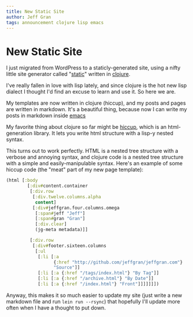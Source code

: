 ```yaml
---
title: New Static Site
author: Jeff Gran
tags: announcement clojure lisp emacs
---
```

# New Static Site

I just migrated from WordPress to a staticly-generated site, using a nifty little site generator called "[static][]" written in [clojure][].

I've really fallen in love with lisp lately, and since clojure is the hot new lisp dialect I thought I'd find an excuse to learn and use it. So here we are.

My templates are now written in clojure (hiccup), and my posts and pages are written in markdown. It's a beautiful thing, because now I can write my posts in markdown inside [emacs][]

My favorite thing about clojure so far might be [hiccup][], which is an html-generation library. It lets you write html structure with a lisp-y nested syntax.

This turns out to work perfectly. HTML is a nested tree structure with a verbose and annoying syntax, and clojure code is a nested tree structure with a simple and easily-manipulable syntax. Here's an example of some hiccup code (the "meat" part of my new page template):

~~~~ clojure
(html [:body
        [:div#content.container
         [:div.row
          [:div.twelve.columns.alpha
           content]
          [:div#jeffgran.four.columns.omega
           [:span#jeff "Jeff"]
           [:span#gran "Gran"]
           [:div.clear]
           (jg-meta metadata)]]

         [:div.row
          [:div#footer.sixteen.columns
           [:ul
            [:li [:a
                  {:href "http://github.com/jeffgran/jeffgran.com"}
                  "Source"]]
            [:li [:a {:href "/tags/index.html"} "By Tag"]]
            [:li [:a {:href "/archive.html"} "By Date"]]
            [:li [:a {:href "/index.html"} "Front"]]]]]]])
~~~~

Anyway, this makes it so much easier to update my site (just write a new markdown file and run `lein run --rsync`) that hopefully I'll update more often when I have a thought to put down.


[static]: http://nakkaya.com/static.html
[clojure]: /tags/index.html#clojure
[emacs]: /tags/index.html#emacs
[hiccup]: https://github.com/weavejester/hiccup
